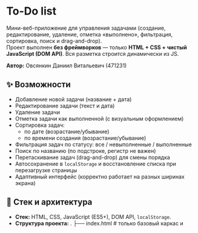 # To-Do list 

Мини-веб-приложение для управления задачами (создание, редактирование, удаление, отметка «выполнено», фильтрация, сортировка, поиск и drag-and-drop).  
Проект выполнен **без фреймворков** — только **HTML + CSS + чистый JavaScript (DOM API)**. Вся разметка строится динамически из JS.

**Автор:** Овсянкин Даниил Витальевич (471231)

## ✨ Возможности

- Добавление новой задачи (название + дата)
- Редактирование задачи (текст и дата)
- Удаление задачи
- Отметка задачи как выполненной (с визуальным оформлением)
- Сортировка задач:
  - по дате (возрастание/убывание)
  - по времени создания (возрастание/убывание)
- Фильтрация задач по статусу: все / невыполненные / выполненные
- Поиск по названию (по подстроке, регистр не важен)
- Перетаскивание задач (drag-and-drop) для смены порядка
- Автосохранение в `localStorage` и восстановление списка при перезагрузке страницы
- Адаптивный интерфейс (корректно работает на разных ширинах экрана)

## 🧩 Стек и архитектура

- **Стек:** HTML, CSS, JavaScript (ES5+), DOM API, `localStorage`.
- **Структура проекта:**
.
├── index.html # только базовый каркас и <script> подключения
├── favicon.svg # фавикон (подключается динамически из JS)
└── src/
├── data.js # слой данных: uid, load/save (localStorage), публичный API
└── app.js # UI и логика: создание DOM, обработчики, фильтры, DnD